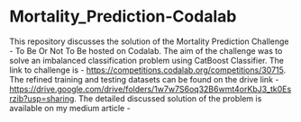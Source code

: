 # Mortality_Prediction-Codalab
This repository discusses the solution of the Mortality Prediction Challenge - To Be Or Not To Be hosted on Codalab.
The aim of the challenge was to solve an imbalanced classification problem using CatBoost Classifier. 
The link to challenge is - https://competitions.codalab.org/competitions/30715.
The refined training and testing datasets can be found on the drive link - https://drive.google.com/drive/folders/1w7w7S6oq32B6wmt4orKbJ3_tk0Esrzib?usp=sharing.
The detailed discussed solution of the problem is available on my medium article - 
